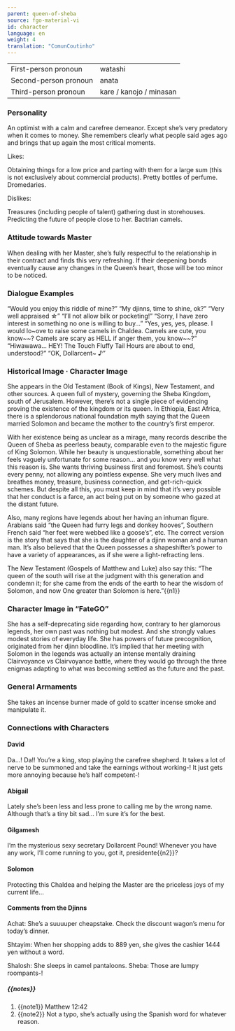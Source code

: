 ```yaml
---
parent: queen-of-sheba
source: fgo-material-vi
id: character
language: en
weight: 4
translation: "ComunCoutinho"
---
```


<table>
  <tr><td>First-person pronoun</td><td>watashi</td></tr>
  <tr><td>Second-person pronoun</td><td>anata</td></tr>
  <tr><td>Third-person pronoun</td><td>kare / kanojo / minasan</td></tr>
</table>

### Personality

An optimist with a calm and carefree demeanor. Except she’s very predatory when it comes to money.
She remembers clearly what people said ages ago and brings that up again the most critical moments.

Likes:

Obtaining things for a low price and parting with them for a large sum (this is not exclusively about commercial products).
Pretty bottles of perfume. Dromedaries.

Dislikes:

Treasures (including people of talent) gathering dust in storehouses.
Predicting the future of people close to her. Bactrian camels.

### Attitude towards Master

When dealing with her Master, she’s fully respectful to the relationship in their contract and finds this very refreshing.
If their deepening bonds eventually cause any changes in the Queen’s heart, those will be too minor to be noticed.

### Dialogue Examples

“Would you enjoy this riddle of mine?”
“My djinns, time to shine, ok?”
“Very well appraised ☆” “I’ll not allow bilk or pocketing!”
“Sorry, I have zero interest in something no one is willing to buy…”
“Yes, yes, yes, please. I would lo\~ove to raise some camels in Chaldea. Camels are cute, you know\~\~? Camels are scary as HELL if anger them, you know\~\~?”
“Hiwawawa… HEY! The Touch Fluffy Tail Hours are about to end, understood?”
“OK, Dollarcent~ ♪”

### Historical Image · Character Image

She appears in the Old Testament (Book of Kings), New Testament, and other sources.
A queen full of mystery, governing the Sheba Kingdom, south of Jerusalem. However, there’s not a single piece of evidencing proving the existence of the kingdom or its queen.
In Ethiopia, East Africa, there is a splendorous national foundation myth saying that the Queen married Solomon and became the mother to the country’s first emperor.

With her existence being as unclear as a mirage, many records describe the Queen of Sheba as peerless beauty, comparable even to the majestic figure of King Solomon.
While her beauty is unquestionable, something about her feels vaguely unfortunate for some reason… and you know very well what this reason is. She wants thriving business first and foremost. She’s counts every penny, not allowing any pointless expense. She very much lives and breathes money, treasure, business connection, and get-rich-quick schemes. But despite all this, you must keep in mind that it’s very possible that her conduct is a farce, an act being put on by someone who gazed at the distant future.

Also, many regions have legends about her having an inhuman figure. Arabians said “the Queen had furry legs and donkey hooves”, Southern French said “her feet were webbed like a goose’s”, etc.
The correct version is the story that says that she is the daughter of a djinn woman and a human man. It’s also believed that the Queen possesses a shapeshifter’s power to have a variety of appearances, as if she were a light-refracting lens.

The New Testament (Gospels of Matthew and Luke) also say this: “The queen of the south will rise at the judgment with this generation and condemn it; for she came from the ends of the earth to hear the wisdom of Solomon, and now One greater than Solomon is here.”{{n1}}

### Character Image in “FateGO”

She has a self-deprecating side regarding how, contrary to her glamorous legends, her own past was nothing but modest. And she strongly values modest stories of everyday life.
She has powers of future precognition, originated from her djinn bloodline. It’s implied that her meeting with Solomon in the legends was actually an intense mentally draining Clairvoyance vs Clairvoyance battle, where they would go through the three enigmas adapting to what was becoming settled as the future and the past.

### General Armaments

She takes an incense burner made of gold to scatter incense smoke and manipulate it.

### Connections with Characters

#### David

Da…! Da!!
You’re a king, stop playing the carefree shepherd. It takes a lot of nerve to be summoned and take the earnings without working-! It just gets more annoying because he’s half competent-!

#### Abigail

Lately she’s been less and less prone to calling me by the wrong name.
Although that’s a tiny bit sad… I’m sure it’s for the best.

#### Gilgamesh

I’m the mysterious sexy secretary Dollarcent Pound!
Whenever you have any work, I’ll come running to you, got it, presidente{{n2}}?

#### Solomon

Protecting this Chaldea and helping the Master are the priceless joys of my current life…

#### Comments from the Djinns

Achat: She’s a suuuuper cheapstake. Check the discount wagon’s menu for today’s dinner.

Shtayim: When her shopping adds to 889 yen, she gives the cashier 1444 yen without a word.

Shalosh: She sleeps in camel pantaloons.
Sheba: Those are lumpy roompants-!

##### {{notes}}

1. {{note1}} Matthew 12:42
2. {{note2}} Not a typo, she’s actually using the Spanish word for whatever reason.
